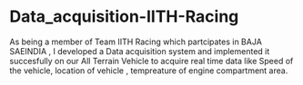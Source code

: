 # Data_acquisition-IITH-Racing
As being a member  of Team IITH Racing which partcipates in BAJA SAEINDIA  ,  I developed a Data acquisition system and implemented it succesfully on our All Terrain Vehicle to acquire real time data like Speed of the vehicle,  location  of vehicle , tempreature of engine compartment area.
